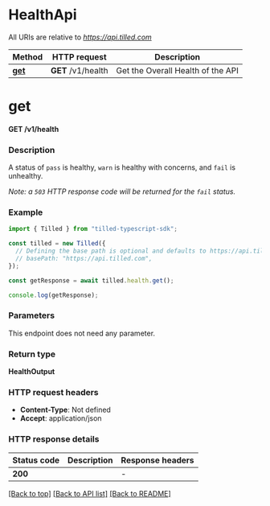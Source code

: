 # HealthApi

All URIs are relative to *https://api.tilled.com*

Method | HTTP request | Description
------------- | ------------- | -------------
[**get**](HealthApi.md#get) | **GET** /v1/health | Get the Overall Health of the API


# **get**

#### **GET** /v1/health

### Description
A status of `pass` is healthy, `warn` is healthy with concerns, and `fail` is unhealthy.

*Note: a `503` HTTP response code will be returned for the `fail` status.*

### Example


```typescript
import { Tilled } from "tilled-typescript-sdk";

const tilled = new Tilled({
  // Defining the base path is optional and defaults to https://api.tilled.com
  // basePath: "https://api.tilled.com",
});

const getResponse = await tilled.health.get();

console.log(getResponse);
```


### Parameters
This endpoint does not need any parameter.


### Return type

**HealthOutput**

### HTTP request headers

 - **Content-Type**: Not defined
 - **Accept**: application/json


### HTTP response details
| Status code | Description | Response headers |
|-------------|-------------|------------------|
**200** |  |  -  |

[[Back to top]](#) [[Back to API list]](../README.md#documentation-for-api-endpoints) [[Back to README]](../README.md)



